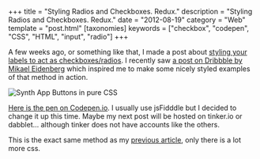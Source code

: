 +++
title = "Styling Radios and Checkboxes. Redux."
description = "Styling Radios and Checkboxes. Redux."
date = "2012-08-19"
category = "Web"
template = "post.html"
[taxonomies]
keywords = ["checkbox", "codepen", "CSS", "HTML", "input", "radio"]
+++

A few weeks ago, or something like that, I made a post about [styling your labels to act as checkboxes/radios](https://ohdoylerules.com/web/radio-checkboxes/ "Styling radio and checkbox inputs"). I recently saw [a post on Dribbble by Mikael Eidenberg](http://dribbble.com/shots/693245-Untitled-iPhone-synth-app-waveforms "iPhone-synth-app-waveforms") which inspired me to make some nicely styled examples of that method in action.

<div class="center">
  <img src="/images/synthappbuttons.png" alt="Synth App Buttons in pure CSS">
</div>

[Here is the pen on Codepen.io](http://codepen.io/james2doyle/pen/AKblD "Synth App Buttons"). I usually use jsFidddle but I decided to change it up this time. Maybe my next post will be hosted on tinker.io or dabblet… although tinker does not have accounts like the others.

This is the exact same method as my [previous article](https://ohdoylerules.com/web/radio-checkboxes/ "Styling radio and checkbox inputs"), only there is a lot more css.
